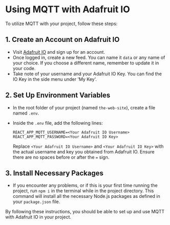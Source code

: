 
# Using MQTT with Adafruit IO

To utilize MQTT with your project, follow these steps:

## 1. Create an Account on Adafruit IO

- Visit [Adafruit IO](https://io.adafruit.com) and sign up for an account.
- Once logged in, create a new feed. You can name it `data` or any name of your choice. If you choose a different name, remember to update it in your code.
- Take note of your username and your Adafruit IO Key. You can find the IO Key in the side menu under 'My Key'.

## 2. Set Up Environment Variables

- In the root folder of your project (named `the-web-site`), create a file named `.env`.
- Inside the `.env` file, add the following lines:

  ```
  REACT_APP_MQTT_USERNAME=<Your Adafruit IO Username>
  REACT_APP_MQTT_PASSWORD=<Your Adafruit IO Key>
  ```

  Replace `<Your Adafruit IO Username>` and `<Your Adafruit IO Key>` with the actual username and key you obtained from Adafruit IO. Ensure there are no spaces before or after the `=` sign.

## 3. Install Necessary Packages

- If you encounter any problems, or if this is your first time running the project, run `npm i` in the terminal while in the project directory. This command will install all the necessary Node.js packages as defined in your `package.json` file.

By following these instructions, you should be able to set up and use MQTT with Adafruit IO in your project.
